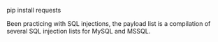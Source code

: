 pip install requests

Been practicing with SQL injections, the payload list is a compilation of several SQL injection lists for MySQL and MSSQL.
